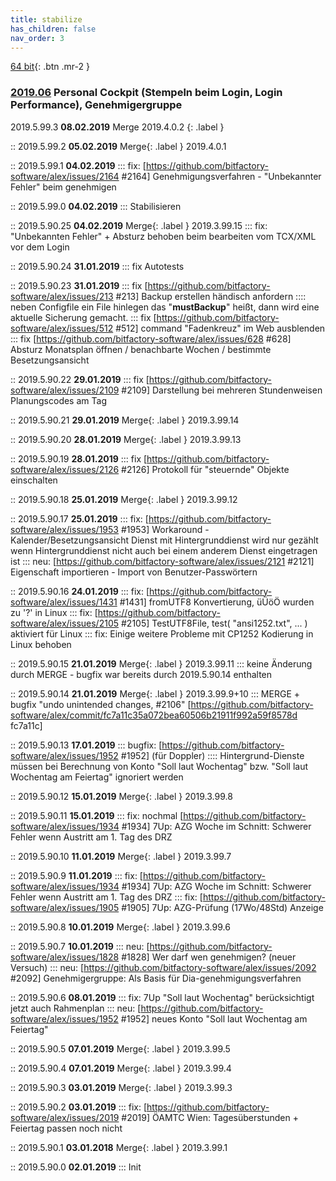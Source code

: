 ```yaml
---
title: stabilize
has_children: false
nav_order: 3
---
```


[64 bit](https://s3.amazonaws.com/releases.bitfactory.at.{{page.title}}/ALEX64.zip){: .btn .mr-2 }

### [2019.06](https://github.com/bitfactory-software/alex/milestone/36) Personal Cockpit (Stempeln beim Login, Login Performance), Genehmigergruppe

2019.5.99.3 **08.02.2019** 
Merge 2019.4.0.2
{: .label }

:: 2019.5.99.2 **05.02.2019** Merge{: .label } 2019.4.0.1

:: 2019.5.99.1 **04.02.2019**
::: fix: [https://github.com/bitfactory-software/alex/issues/2164 #2164] Genehmigungsverfahren - "Unbekannter Fehler" beim genehmigen

:: 2019.5.99.0 **04.02.2019**
::: Stabilisieren

:: 2019.5.90.25 **04.02.2019** Merge{: .label } 2019.3.99.15
::: fix: "Unbekannten Fehler" + Absturz behoben beim bearbeiten vom TCX/XML vor dem Login

:: 2019.5.90.24 **31.01.2019**
::: fix Autotests

:: 2019.5.90.23 **31.01.2019**
::: fix [https://github.com/bitfactory-software/alex/issues/213 #213] Backup erstellen händisch anfordern
:::: neben Configfile ein File hinlegen das "**mustBackup**" heißt, dann wird eine aktuelle Sicherung gemacht.
::: fix [https://github.com/bitfactory-software/alex/issues/512 #512] command "Fadenkreuz" im Web ausblenden
::: fix [https://github.com/bitfactory-software/alex/issues/628 #628] Absturz Monatsplan öffnen / benachbarte Wochen / bestimmte Besetzungsansicht

:: 2019.5.90.22 **29.01.2019**
::: fix [https://github.com/bitfactory-software/alex/issues/2109 #2109] Darstellung bei mehreren Stundenweisen Planungscodes am Tag

:: 2019.5.90.21 **29.01.2019** Merge{: .label } 2019.3.99.14

:: 2019.5.90.20 **28.01.2019** Merge{: .label } 2019.3.99.13

:: 2019.5.90.19 **28.01.2019**
::: fix [https://github.com/bitfactory-software/alex/issues/2126 #2126] Protokoll für "steuernde" Objekte einschalten

:: 2019.5.90.18 **25.01.2019** Merge{: .label } 2019.3.99.12

:: 2019.5.90.17 **25.01.2019**
::: fix: [https://github.com/bitfactory-software/alex/issues/1953 #1953] Workaround - Kalender/Besetzungsansicht Dienst mit Hintergrunddienst wird nur gezählt wenn Hintergrunddienst nicht auch bei einem anderem Dienst eingetragen ist
::: neu: [https://github.com/bitfactory-software/alex/issues/2121 #2121] Eigenschaft importieren - Import von Benutzer-Passwörtern

:: 2019.5.90.16 **24.01.2019**
::: fix: [https://github.com/bitfactory-software/alex/issues/1431 #1431] fromUTF8 Konvertierung, üÜöÖ wurden zu '?' in Linux
::: fix: [https://github.com/bitfactory-software/alex/issues/2105 #2105] TestUTF8File, test( "ansi1252.txt", ... ) aktiviert für Linux
::: fix: Einige weitere Probleme mit CP1252 Kodierung in Linux behoben

:: 2019.5.90.15 **21.01.2019** Merge{: .label } 2019.3.99.11
::: keine Änderung durch MERGE - bugfix war bereits durch 2019.5.90.14 enthalten

:: 2019.5.90.14 **21.01.2019** Merge{: .label } 2019.3.99.9+10
::: MERGE + bugfix "undo unintended changes, #2106" [https://github.com/bitfactory-software/alex/commit/fc7a11c35a072bea60506b21911f992a59f8578d fc7a11c]

:: 2019.5.90.13 **17.01.2019**
::: bugfix: [https://github.com/bitfactory-software/alex/issues/1952 #1952] (für Doppler)
:::: Hintergrund-Dienste müssen bei Berechnung von Konto "Soll laut Wochentag" bzw. "Soll laut Wochentag am Feiertag" ignoriert werden

:: 2019.5.90.12 **15.01.2019** Merge{: .label } 2019.3.99.8

:: 2019.5.90.11 **15.01.2019**
::: fix: nochmal [https://github.com/bitfactory-software/alex/issues/1934 #1934] 7Up: AZG Woche im Schnitt: Schwerer Fehler wenn Austritt am 1. Tag des DRZ

:: 2019.5.90.10 **11.01.2019** Merge{: .label } 2019.3.99.7

:: 2019.5.90.9 **11.01.2019**
::: fix: [https://github.com/bitfactory-software/alex/issues/1934 #1934] 7Up: AZG Woche im Schnitt: Schwerer Fehler wenn Austritt am 1. Tag des DRZ
::: fix: [https://github.com/bitfactory-software/alex/issues/1905 #1905] 7Up: AZG-Prüfung (17Wo/48Std) Anzeige

:: 2019.5.90.8 **10.01.2019** Merge{: .label } 2019.3.99.6

:: 2019.5.90.7 **10.01.2019**
::: neu: [https://github.com/bitfactory-software/alex/issues/1828 #1828] Wer darf wen genehmigen? (neuer Versuch)
::: neu: [https://github.com/bitfactory-software/alex/issues/2092 #2092] Genehmigergruppe: Als Basis für Dia-genehmigungsverfahren

:: 2019.5.90.6 **08.01.2019**
::: fix: 7Up "Soll laut Wochentag" berücksichtigt jetzt auch Rahmenplan
::: neu: [https://github.com/bitfactory-software/alex/issues/1952 #1952] neues Konto "Soll laut Wochentag am Feiertag"

:: 2019.5.90.5 **07.01.2019** Merge{: .label } 2019.3.99.5

:: 2019.5.90.4 **07.01.2019** Merge{: .label } 2019.3.99.4

:: 2019.5.90.3 **03.01.2019** Merge{: .label } 2019.3.99.3

:: 2019.5.90.2 **03.01.2019**
::: fix: [https://github.com/bitfactory-software/alex/issues/2019 #2019] ÖAMTC Wien: Tagesüberstunden + Feiertag passen noch nicht

:: 2019.5.90.1 **03.01.2018** Merge{: .label } 2019.3.99.1

:: 2019.5.90.0 **02.01.2019**
::: Init
